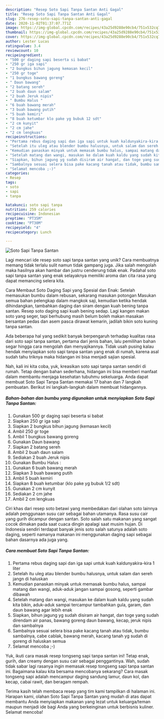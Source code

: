```yaml
---
description: "Resep Soto Sapi Tanpa Santan Anti Gagal"
title: "Resep Soto Sapi Tanpa Santan Anti Gagal"
slug: 276-resep-soto-sapi-tanpa-santan-anti-gagal
date: 2020-11-02T01:37:07.771Z
image: https://img-global.cpcdn.com/recipes/43a25d9288e90cb4/751x532cq70/soto-sapi-tanpa-santan-foto-resep-utama.jpg
thumbnail: https://img-global.cpcdn.com/recipes/43a25d9288e90cb4/751x532cq70/soto-sapi-tanpa-santan-foto-resep-utama.jpg
cover: https://img-global.cpcdn.com/recipes/43a25d9288e90cb4/751x532cq70/soto-sapi-tanpa-santan-foto-resep-utama.jpg
author: Lester Lucas
ratingvalue: 3.4
reviewcount: 10
recipeingredient:
- "500 gr daging sapi beserta si babat"
- "250 gr iga sapi"
- "2 bungkus bihun jagung kemasan kecil"
- "250 gr toge"
- "1 bungkus bawang goreng"
- " Daun bawang"
- "2 batang sereh"
- "2 buah daun salam"
- "2 buah Jeruk nipis"
- " Bumbu Halus "
- "6 buah bawang merah"
- "3 buah bawang putih"
- "5 buah kemiri"
- "8 buah ketumbar klo pake yg bubuk 12 sdt"
- "2 cm kunyit"
- "2 cm jahe"
- "2 cm lengkuas"
recipeinstructions:
- "Pertama rebus daging sapi dan iga sapi untuk kuah kaldunyakira-kira 1 liter"
- "Setelah itu uleg atau blender bumbu halusnya, untuk salam dan sereh jangn di haluskan"
- "Kemudian panaskan minyak untuk memasak bumbu halus, sampai matang dan wangi, aduk-aduk jangan sampai gosong, seperti gambar dibawah"
- "Setelah matang dan wangi, masukan ke dalam kuah kaldu yang sudah kita bikin, aduk-aduk sampai tercampur tambahkan gula, garam, dan daun bawang agar lebih enak"
- "Siapkan, bihun jagung yg sudah disiram air hangat, dan toge yang sudah direndam air panas, bawang goreng daun bawang, kecap, jeruk nipis dan sambalnya"
- "Sambalnya sesuai selera bisa pake kacang tanah atau tidak, bumbu sambalnya, cabe cablak, bawang merah, kacang tanah yg sudah di goreng di haluskan semua"
- "Selamat mencoba ;-)"
categories:
- Resep
tags:
- soto
- sapi
- tanpa

katakunci: soto sapi tanpa 
nutrition: 259 calories
recipecuisine: Indonesian
preptime: "PT35M"
cooktime: "PT30M"
recipeyield: "4"
recipecategory: Lunch

---
```



![Soto Sapi Tanpa Santan](https://img-global.cpcdn.com/recipes/43a25d9288e90cb4/751x532cq70/soto-sapi-tanpa-santan-foto-resep-utama.jpg)

Lagi mencari ide resep soto sapi tanpa santan yang unik? Cara membuatnya memang tidak terlalu sulit namun tidak gampang juga. Jika salah mengolah maka hasilnya akan hambar dan justru cenderung tidak enak. Padahal soto sapi tanpa santan yang enak selayaknya memiliki aroma dan cita rasa yang dapat memancing selera kita.

Cara Membaut Soto Daging Sapi yang Spesial dan Enak: Setelah memasukan bumbu dalam rebusan, sekarang masukan potongan Masukan semua bahan pelengkap dalam mangkok saji, kemudian ketika hendak dihindangkan, tambahkan daging dan siram dengan kuah bening tanpa santan. Resep soto daging sapi kuah bening sedap. Lagi kangen makan soto yang seger, tapi berhubung masih belum boleh makan masakan bersantan pedas dan asem pasca dirawat kemarin, jadilah bikin soto kuning tanpa santan.

Ada beberapa hal yang sedikit banyak berpengaruh terhadap kualitas rasa dari soto sapi tanpa santan, pertama dari jenis bahan, lalu pemilihan bahan segar hingga cara mengolah dan menyajikannya. Tidak usah pusing kalau hendak menyiapkan soto sapi tanpa santan yang enak di rumah, karena asal sudah tahu triknya maka hidangan ini bisa menjadi sajian spesial.


Nah, kali ini kita coba, yuk, kreasikan soto sapi tanpa santan sendiri di rumah. Tetap dengan bahan sederhana, hidangan ini bisa memberi manfaat dalam membantu menjaga kesehatan tubuhmu sekeluarga. Anda dapat membuat Soto Sapi Tanpa Santan memakai 17 bahan dan 7 langkah pembuatan. Berikut ini langkah-langkah dalam membuat hidangannya.

<!--inarticleads1-->

##### Bahan-bahan dan bumbu yang digunakan untuk menyiapkan Soto Sapi Tanpa Santan:

1. Gunakan 500 gr daging sapi beserta si babat
1. Siapkan 250 gr iga sapi
1. Siapkan 2 bungkus bihun jagung (kemasan kecil)
1. Ambil 250 gr toge
1. Ambil 1 bungkus bawang goreng
1. Gunakan  Daun bawang
1. Siapkan 2 batang sereh
1. Ambil 2 buah daun salam
1. Sediakan 2 buah Jeruk nipis
1. Gunakan  Bumbu Halus :
1. Gunakan 6 buah bawang merah
1. Siapkan 3 buah bawang putih
1. Ambil 5 buah kemiri
1. Siapkan 8 buah ketumbar (klo pake yg bubuk 1/2 sdt)
1. Gunakan 2 cm kunyit
1. Sediakan 2 cm jahe
1. Ambil 2 cm lengkuas


Ciri khas dari resep soto betawi yang membedakan dari olahan soto lainnya adalah penggunaan susu cair sebagai bahan utamanya. Rasa susu cair yang gurih dicampur dengan santan. Soto salah satu makanan yang sangat cocok dimakan pada saat cuaca dingin apalagi saat musim hujan. Di Indonesia sendiri terdapat banyak jenis soto salah satunya adalah soto daging, seperti namanya makanan ini menggunakan daging sapi sebagai bahan dasarnya ada juga yang. 

<!--inarticleads2-->

##### Cara membuat Soto Sapi Tanpa Santan:

1. Pertama rebus daging sapi dan iga sapi untuk kuah kaldunyakira-kira 1 liter
1. Setelah itu uleg atau blender bumbu halusnya, untuk salam dan sereh jangn di haluskan
1. Kemudian panaskan minyak untuk memasak bumbu halus, sampai matang dan wangi, aduk-aduk jangan sampai gosong, seperti gambar dibawah
1. Setelah matang dan wangi, masukan ke dalam kuah kaldu yang sudah kita bikin, aduk-aduk sampai tercampur tambahkan gula, garam, dan daun bawang agar lebih enak
1. Siapkan, bihun jagung yg sudah disiram air hangat, dan toge yang sudah direndam air panas, bawang goreng daun bawang, kecap, jeruk nipis dan sambalnya
1. Sambalnya sesuai selera bisa pake kacang tanah atau tidak, bumbu sambalnya, cabe cablak, bawang merah, kacang tanah yg sudah di goreng di haluskan semua
1. Selamat mencoba ;-)


Yuk, ikuti cara masak resep tongseng sapi tanpa santan ini! Tetap enak, gurih, dan creamy dengan susu cair sebagai penggantinya. Wah, sudah tidak sabar lagi rasanya ingin memasak resep tongseng sapi tanpa santan ini. Bagaimana kalau kita bersama mencobanya sekarang? Cara masak tongseng sapi adalah mencampur daging sandung lamur, daun kol, dan kecap, cabai rawit, dan beragam rempah. 

Terima kasih telah membaca resep yang tim kami tampilkan di halaman ini. Harapan kami, olahan Soto Sapi Tanpa Santan yang mudah di atas dapat membantu Anda menyiapkan makanan yang lezat untuk keluarga/teman maupun menjadi ide bagi Anda yang berkeinginan untuk berbisnis kuliner. Selamat mencoba!
